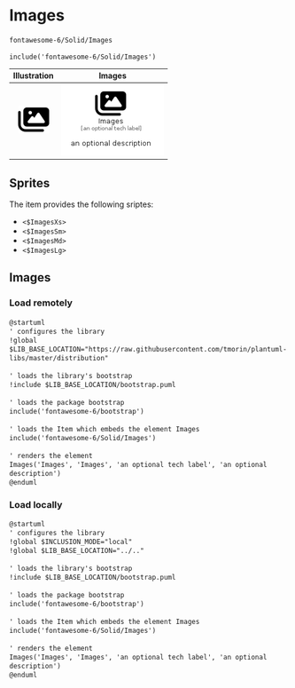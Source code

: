 # Images


```text
fontawesome-6/Solid/Images
```

```text
include('fontawesome-6/Solid/Images')
```



| Illustration | Images |
| :---: | :---: |
| ![illustration for Illustration](../../fontawesome-6/Solid/Images.png) | ![illustration for Images](../../fontawesome-6/Solid/Images.Local.png) |



## Sprites
The item provides the following sriptes:

- `<$ImagesXs>`
- `<$ImagesSm>`
- `<$ImagesMd>`
- `<$ImagesLg>`





## Images

### Load remotely
```plantuml
@startuml
' configures the library
!global $LIB_BASE_LOCATION="https://raw.githubusercontent.com/tmorin/plantuml-libs/master/distribution"

' loads the library's bootstrap
!include $LIB_BASE_LOCATION/bootstrap.puml

' loads the package bootstrap
include('fontawesome-6/bootstrap')

' loads the Item which embeds the element Images
include('fontawesome-6/Solid/Images')

' renders the element
Images('Images', 'Images', 'an optional tech label', 'an optional description')
@enduml
```

### Load locally
```plantuml
@startuml
' configures the library
!global $INCLUSION_MODE="local"
!global $LIB_BASE_LOCATION="../.."

' loads the library's bootstrap
!include $LIB_BASE_LOCATION/bootstrap.puml

' loads the package bootstrap
include('fontawesome-6/bootstrap')

' loads the Item which embeds the element Images
include('fontawesome-6/Solid/Images')

' renders the element
Images('Images', 'Images', 'an optional tech label', 'an optional description')
@enduml
```

